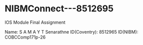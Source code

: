 # NIBMConnect---8512695
IOS Module Final Assignment

Name: S A M A Y T Senarathne
ID(Coventry): 8512965
ID(NIBM): COBCComp171p-26
